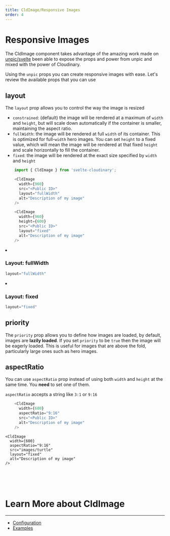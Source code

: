 ```yaml
---
title: CldImage/Responsive Images
order: 4
---
```

<script>
    import Callout from '$lib/components/Callout.svelte'
    import { CldImage } from 'svelte-cloudinary'
    import ImageGrid from '$lib/components/ImageGrid.svelte';
</script>

# Responsive Images

The CldImage component takes advantage of the amazing work made on [unpic/svelte](https://unpic.pics/img/svelte/) been able to expose the props and power from unpic and mixed with the power of Cloudinary.

Using the `unpic` props you can create responsive images with ease.
Let's review the available props that you can use

##  layout

The `layout` prop allows you to control the way the image is resized
- `constrained`: (default) the image will be rendered at a maximum of `width` and `height`, but will scale down automatically if the container is smaller, maintaining the aspect ratio.
- `fullWidth`: the image will be rendered at full `width` of its container. This is optimized for full-`width` hero images. You can set `height` to a fixed value, which will mean the image will be rendered at that fixed `height` and scale horizontally to fill the container.
- `fixed`: the image will be rendered at the exact size specified by `width` and `height`


```js
    import { CldImage } from 'svelte-cloudinary';

    <CldImage
      width={960}
      src="<Public ID>"
      layout="fullWidth"
      alt="Description of my image"
    />

    <CldImage
      width={960}
      height={600}
      src="<Public ID>"
      layout="fixed"
      alt="Description of my image"
    />

```
<ImageGrid>
<li>
    <CldImage
      height={300}
      src="images/turtle"
      layout="fullWidth"
      alt="Description of my image"
    />

### Layout: fullWidth

```jsx
layout="fullWidth"
```
</li>
<li>
    <CldImage
      width={300}
      height={100}
      src="images/turtle"
      layout="fixed"
      alt="Description of my image"
    />

### Layout: fixed

```jsx
layout="fixed"
```
</li>

</ImageGrid>

## priority

The `priority` prop allows you to define how images are loaded, by default, images are **lazily loaded**.
If you set `priority` to be `true` then the image will be eagerly loaded. This is useful for images that are above the fold, particularly large ones such as hero images.

## aspectRatio

You can use `aspectRatio` prop instead of using both `width` and `height` at the same time. You **need** to set one of them.

`aspectRatio` accepts a string like `3:1` or `9:16`
```js
    <CldImage
      width={600}
      aspectRatio="9:16"
      src="<Public ID>"
      alt="Description of my image"
    />
```

    <CldImage
      width={600}
      aspectRatio="9:16"
      src="images/turtle"
      layout="fixed"
      alt="Description of my image"
    />


<br />
<br />
<br />

# Learn More about CldImage
---
- [Configuration](/components/CldImage/configuration)
- [Examples](/components/CldImage/examples)
